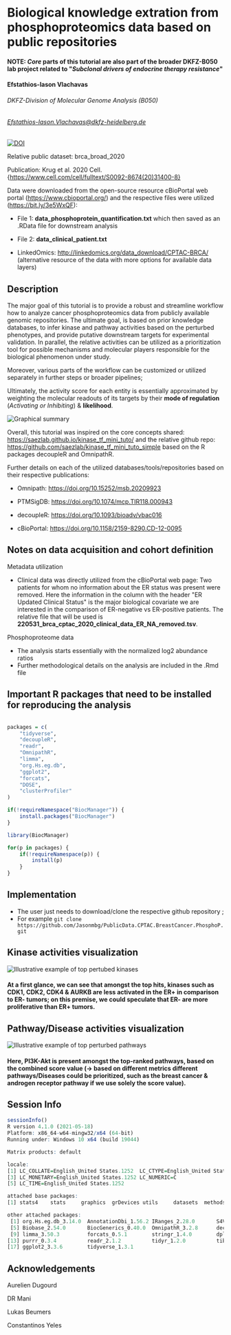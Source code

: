 # Biological knowledge extration from phosphoproteomics data based on public repositories

#### NOTE: *Core* parts of this tutorial are also part of the broader DKFZ-B050 lab project related to "*Subclonal drivers of endocrine therapy resistance*"

#### Efstathios-Iason Vlachavas
###### DKFZ-Division of Molecular Genome Analysis (B050)
###### Efstathios-Iason.Vlachavas@dkfz-heidelberg.de

[![DOI](https://zenodo.org/badge/542631443.svg)](https://zenodo.org/badge/latestdoi/542631443)

Relative public dataset: brca_broad_2020

Publication: Krug et al. 2020 Cell. {https://www.cell.com/cell/fulltext/S0092-8674(20)31400-8}

Data were downloaded from the open-source resource cBioPortal web portal (https://www.cbioportal.org/)
and the respective files were utilized (https://bit.ly/3e5WxQF):

- File 1: **data_phosphoprotein_quantification.txt** which then saved as an .RData file for downstream analysis

- File 2: **data_clinical_patient.txt** 

- LinkedOmics: http://linkedomics.org/data_download/CPTAC-BRCA/ (alternative resource of the data with more options for available data layers)

## Description

The major goal of this tutorial is to provide a robust and streamline workflow how to analyze cancer phosphoproteomics data from publicly available genomic repositories. The ultimate goal, is based on prior knowledge databases, to infer kinase and pathway activities based on the perturbed phenotypes, and provide putative downstream targets for experimental validation.
In parallel, the relative activities can be utilized as a prioritization tool for possible mechanisms and molecular players responsible for the biological phenomenon under study.

Moreover, various parts of the workflow can be customized or utilized separately in further steps or broader pipelines;

Ultimately, the activity score for each entity is essentially approximated by weighting the molecular readouts of its targets by their **mode of regulation** (*Activating or Inhibiting*) & **likelihood**.

![Graphical summary](./Overview.CPTAC.BRCA.Phospho.Tutorial.jpg)

Overall, this tutorial was inspired on the core concepts shared: https://saezlab.github.io/kinase_tf_mini_tuto/
and the relative github repo: https://github.com/saezlab/kinase_tf_mini_tuto_simple based on the R packages decoupleR and OmnipathR.

Further details on each of the utilized databases/tools/repositories based on their respective publications:

- Omnipath: https://doi.org/10.15252/msb.20209923

- PTMSigDB: https://doi.org/10.1074/mcp.TIR118.000943

- decoupleR: https://doi.org/10.1093/bioadv/vbac016

- cBioPortal: https://doi.org/10.1158/2159-8290.CD-12-0095

## Notes on data acquisition and cohort definition

Metadata utilization
- Clinical data was directly utilized from the cBioPortal web page: Two patients for whom no information about the ER status was present were removed. Here the information in the column with the header "ER Updated Clinical Status" is the major biological covariate we are interested in the comparison of ER-negative vs ER-positive patients. The relative file that will be used is **220531_brca_cptac_2020_clinical_data_ER_NA_removed.tsv**.

Phosphoproteome data
- The analysis starts essentially with the normalized log2 abundance ratios
- Further methodological details on the analysis are included in the .Rmd file

## Important R packages that need to be installed for reproducing the analysis

```r

packages = c(
    "tidyverse",
    "decoupleR",
    "readr",
    "OmnipathR",
    "limma",
    "org.Hs.eg.db",
    "ggplot2",
    "forcats",
    "DOSE",
    "clusterProfiler"
)

if(!requireNamespace("BiocManager")) {
    install.packages("BiocManager")
}

library(BiocManager)

for(p in packages) {
    if(!requireNamespace(p)) {
        install(p)
    }
}

```
## Implementation

- The user just needs to download/clone the respective github repository ;
- For example `git clone https://github.com/Jasonmbg/PublicData.CPTAC.BreastCancer.PhosphoP.git`

## Kinase activities visualization

![Illustrative example of top pertubed kinases](./CPTAC.BRCA.Example.ERPosVSNeg.KinAct.Top10.06102022.png)

#### At a first glance, we can see that amongst the top hits, kinases such as CDK1, CDK2, CDK4 & AURKB are less activated in the ER+ in comparison to ER- tumors; on this premise, we could speculate that ER- are more proliferative than ER+ tumors.

## Pathway/Disease activities visualization

![Illustrative example of top perturbed pathways](./Custom.Barplot.Example.PTMSigDB.ER_Pos_vs_ER_Neg.06102022.png)

#### Here, PI3K-Akt is present amongst the top-ranked pathways, based on the combined score value (-> based on different metrics different pathways/Diseases could be prioritized, such as the breast cancer & androgen receptor pathway if we use solely the score value).

## Session Info 

```r
sessionInfo()
R version 4.1.0 (2021-05-18)
Platform: x86_64-w64-mingw32/x64 (64-bit)
Running under: Windows 10 x64 (build 19044)

Matrix products: default

locale:
[1] LC_COLLATE=English_United States.1252  LC_CTYPE=English_United States.1252   
[3] LC_MONETARY=English_United States.1252 LC_NUMERIC=C                          
[5] LC_TIME=English_United States.1252    

attached base packages:
[1] stats4    stats     graphics  grDevices utils     datasets  methods   base     

other attached packages:
 [1] org.Hs.eg.db_3.14.0  AnnotationDbi_1.56.2 IRanges_2.28.0       S4Vectors_0.32.4    
 [5] Biobase_2.54.0       BiocGenerics_0.40.0  OmnipathR_3.2.8      decoupleR_2.1.6     
 [9] limma_3.50.3         forcats_0.5.1        stringr_1.4.0        dplyr_1.0.9         
[13] purrr_0.3.4          readr_2.1.2          tidyr_1.2.0          tibble_3.1.6        
[17] ggplot2_3.3.6        tidyverse_1.3.1       

```

## Acknowledgements

Aurelien Dugourd

DR Mani

Lukas Beumers

Constantinos Yeles
